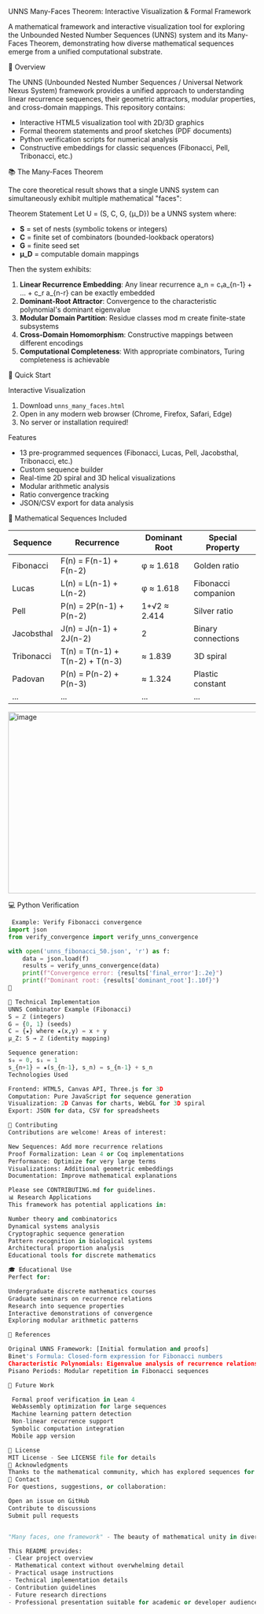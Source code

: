  UNNS Many-Faces Theorem: Interactive Visualization & Formal Framework

A mathematical framework and interactive visualization tool for exploring the Unbounded Nested Number Sequences (UNNS) system and its Many-Faces Theorem, demonstrating how diverse mathematical sequences emerge from a unified computational substrate.

 🌟 Overview

The UNNS (Unbounded Nested Number Sequences / Universal Network Nexus System) framework provides a unified approach to understanding linear recurrence sequences, their geometric attractors, modular properties, and cross-domain mappings. This repository contains:

- Interactive HTML5 visualization tool with 2D/3D graphics
- Formal theorem statements and proof sketches (PDF documents)
- Python verification scripts for numerical analysis
- Constructive embeddings for classic sequences (Fibonacci, Pell, Tribonacci, etc.)

 📚 The Many-Faces Theorem

The core theoretical result shows that a single UNNS system can simultaneously exhibit multiple mathematical "faces":

 Theorem Statement
Let U = (S, C, G, {μ_D}) be a UNNS system where:
- **S** = set of nests (symbolic tokens or integers)
- **C** = finite set of combinators (bounded-lookback operators)
- **G** = finite seed set
- **μ_D** = computable domain mappings

Then the system exhibits:

1. **Linear Recurrence Embedding**: Any linear recurrence a_n = c₁a_{n-1} + ... + c_r a_{n-r} can be exactly embedded
2. **Dominant-Root Attractor**: Convergence to the characteristic polynomial's dominant eigenvalue
3. **Modular Domain Partition**: Residue classes mod m create finite-state subsystems
4. **Cross-Domain Homomorphism**: Constructive mappings between different encodings
5. **Computational Completeness**: With appropriate combinators, Turing completeness is achievable

 🚀 Quick Start

 Interactive Visualization
1. Download `unns_many_faces.html`
2. Open in any modern web browser (Chrome, Firefox, Safari, Edge)
3. No server or installation required!

 Features
- 13 pre-programmed sequences (Fibonacci, Lucas, Pell, Jacobsthal, Tribonacci, etc.)
- Custom sequence builder
- Real-time 2D spiral and 3D helical visualizations
- Modular arithmetic analysis
- Ratio convergence tracking
- JSON/CSV export for data analysis

 🔬 Mathematical Sequences Included

| Sequence | Recurrence | Dominant Root | Special Property |
|----------|------------|---------------|------------------|
| Fibonacci | F(n) = F(n-1) + F(n-2) | φ ≈ 1.618 | Golden ratio |
| Lucas | L(n) = L(n-1) + L(n-2) | φ ≈ 1.618 | Fibonacci companion |
| Pell | P(n) = 2P(n-1) + P(n-2) | 1+√2 ≈ 2.414 | Silver ratio |
| Jacobsthal | J(n) = J(n-1) + 2J(n-2) | 2 | Binary connections |
| Tribonacci | T(n) = T(n-1) + T(n-2) + T(n-3) | ≈ 1.839 | 3D spiral |
| Padovan | P(n) = P(n-2) + P(n-3) | ≈ 1.324 | Plastic constant |
| ... | ... | ... | ... |

<img width="516" height="369" alt="image" src="https://github.com/user-attachments/assets/d92cb387-0e50-4490-8431-f625ef5cb14d" />


 💻 Python Verification

```python
 Example: Verify Fibonacci convergence
import json
from verify_convergence import verify_unns_convergence

with open('unns_fibonacci_50.json', 'r') as f:
    data = json.load(f)
    results = verify_unns_convergence(data)
    print(f"Convergence error: {results['final_error']:.2e}")
    print(f"Dominant root: {results['dominant_root']:.10f}")
🔧

🔧 Technical Implementation
UNNS Combinator Example (Fibonacci)
S = ℤ (integers)
G = {0, 1} (seeds)
C = {★} where ★(x,y) = x + y
μ_Z: S → ℤ (identity mapping)

Sequence generation:
s₀ = 0, s₁ = 1
s_{n+1} = ★(s_{n-1}, s_n) = s_{n-1} + s_n
Technologies Used

Frontend: HTML5, Canvas API, Three.js for 3D
Computation: Pure JavaScript for sequence generation
Visualization: 2D Canvas for charts, WebGL for 3D spiral
Export: JSON for data, CSV for spreadsheets

🤝 Contributing
Contributions are welcome! Areas of interest:

New Sequences: Add more recurrence relations
Proof Formalization: Lean 4 or Coq implementations
Performance: Optimize for very large terms
Visualizations: Additional geometric embeddings
Documentation: Improve mathematical explanations

Please see CONTRIBUTING.md for guidelines.
📊 Research Applications
This framework has potential applications in:

Number theory and combinatorics
Dynamical systems analysis
Cryptographic sequence generation
Pattern recognition in biological systems
Architectural proportion analysis
Educational tools for discrete mathematics

🎓 Educational Use
Perfect for:

Undergraduate discrete mathematics courses
Graduate seminars on recurrence relations
Research into sequence properties
Interactive demonstrations of convergence
Exploring modular arithmetic patterns

📖 References

Original UNNS Framework: [Initial formulation and proofs]
Binet's Formula: Closed-form expression for Fibonacci numbers
Characteristic Polynomials: Eigenvalue analysis of recurrence relations
Pisano Periods: Modular repetition in Fibonacci sequences

🚧 Future Work

 Formal proof verification in Lean 4
 WebAssembly optimization for large sequences
 Machine learning pattern detection
 Non-linear recurrence support
 Symbolic computation integration
 Mobile app version

📝 License
MIT License - See LICENSE file for details
🙏 Acknowledgments
Thanks to the mathematical community, which has explored sequences for centuries, from Fibonacci (1202) to modern computational approaches.
📧 Contact
For questions, suggestions, or collaboration:

Open an issue on GitHub
Contribute to discussions
Submit pull requests


"Many faces, one framework" - The beauty of mathematical unity in diversity

This README provides:
- Clear project overview
- Mathematical context without overwhelming detail
- Practical usage instructions
- Technical implementation details
- Contribution guidelines
- Future research directions
- Professional presentation suitable for academic or developer audiences
